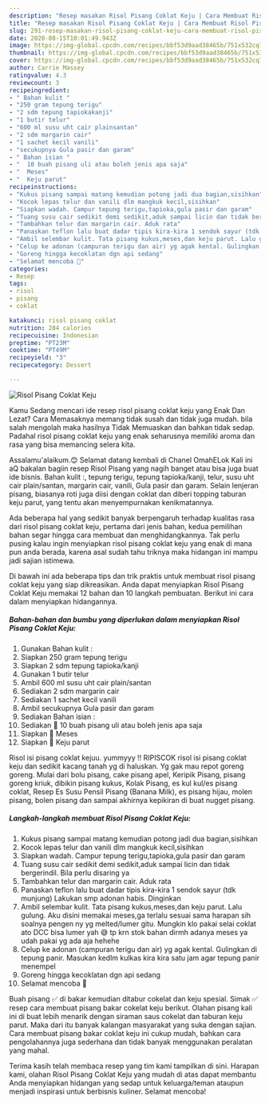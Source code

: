 ```yaml
---
description: "Resep masakan Risol Pisang Coklat Keju | Cara Membuat Risol Pisang Coklat Keju Yang Bisa Manjain Lidah"
title: "Resep masakan Risol Pisang Coklat Keju | Cara Membuat Risol Pisang Coklat Keju Yang Bisa Manjain Lidah"
slug: 291-resep-masakan-risol-pisang-coklat-keju-cara-membuat-risol-pisang-coklat-keju-yang-bisa-manjain-lidah
date: 2020-08-15T10:01:49.943Z
image: https://img-global.cpcdn.com/recipes/bbf53d9aad38465b/751x532cq70/risol-pisang-coklat-keju-foto-resep-utama.jpg
thumbnail: https://img-global.cpcdn.com/recipes/bbf53d9aad38465b/751x532cq70/risol-pisang-coklat-keju-foto-resep-utama.jpg
cover: https://img-global.cpcdn.com/recipes/bbf53d9aad38465b/751x532cq70/risol-pisang-coklat-keju-foto-resep-utama.jpg
author: Carrie Massey
ratingvalue: 4.3
reviewcount: 3
recipeingredient:
- " Bahan kulit "
- "250 gram tepung terigu"
- "2 sdm tepung tapiokakanji"
- "1 butir telur"
- "600 ml susu uht cair plainsantan"
- "2 sdm margarin cair"
- "1 sachet kecil vanili"
- "secukupnya Gula pasir dan garam"
- " Bahan isian "
- "  10 buah pisang uli atau boleh jenis apa saja"
- "  Meses"
- "  Keju parut"
recipeinstructions:
- "Kukus pisang sampai matang kemudian potong jadi dua bagian,sisihkan"
- "Kocok lepas telur dan vanili dlm mangkuk kecil,sisihkan"
- "Siapkan wadah. Campur tepung terigu,tapioka,gula pasir dan garam"
- "Tuang susu cair sedikit demi sedikit,aduk sampai licin dan tidak bergerindil. Bila perlu disaring ya"
- "Tambahkan telur dan margarin cair. Aduk rata"
- "Panaskan teflon lalu buat dadar tipis kira-kira 1 sendok sayur (tdk munjung) Lakukan smp adonan habis. Dinginkan"
- "Ambil selembar kulit. Tata pisang kukus,meses,dan keju parut. Lalu gulung. Aku disini memakai meses,ga terlalu sesuai sama harapan sih soalnya pengen ny yg melted/lumer gitu. Mungkin klo pakai selai coklat ato DCC bisa lumer yah 😅 tp krn stok bahan dirmh adanya meses ya udah pakai yg ada aja hehehe"
- "Celup ke adonan (campuran terigu dan air) yg agak kental. Gulingkan di tepung panir. Masukan kedlm kulkas kira kira satu jam agar tepung panir menempel"
- "Goreng hingga kecoklatan dgn api sedang"
- "Selamat mencoba 🤗"
categories:
- Resep
tags:
- risol
- pisang
- coklat

katakunci: risol pisang coklat 
nutrition: 284 calories
recipecuisine: Indonesian
preptime: "PT23M"
cooktime: "PT49M"
recipeyield: "3"
recipecategory: Dessert

---
```



![Risol Pisang Coklat Keju](https://img-global.cpcdn.com/recipes/bbf53d9aad38465b/751x532cq70/risol-pisang-coklat-keju-foto-resep-utama.jpg)

Kamu Sedang mencari ide resep risol pisang coklat keju yang Enak Dan Lezat? Cara Memasaknya memang tidak susah dan tidak juga mudah. bila salah mengolah maka hasilnya Tidak Memuaskan dan bahkan tidak sedap. Padahal risol pisang coklat keju yang enak seharusnya memiliki aroma dan rasa yang bisa memancing selera kita.

Assalamu&#39;alaikum.😊 Selamat datang kembali di Chanel OmahELok Kali ini aQ bakalan bagiin resep Risol Pisang yang nagih banget atau bisa juga buat ide bisnis. Bahan kulit :, tepung terigu, tepung tapioka/kanji, telur, susu uht cair plain/santan, margarin cair, vanili, Gula pasir dan garam. Selain lenjeran pisang, biasanya roti juga diisi dengan coklat dan diberi topping taburan keju parut, yang tentu akan menyempurnakan kenikmatannya.

Ada beberapa hal yang sedikit banyak berpengaruh terhadap kualitas rasa dari risol pisang coklat keju, pertama dari jenis bahan, kedua pemilihan bahan segar hingga cara membuat dan menghidangkannya. Tak perlu pusing kalau ingin menyiapkan risol pisang coklat keju yang enak di mana pun anda berada, karena asal sudah tahu triknya maka hidangan ini mampu jadi sajian istimewa.


Di bawah ini ada beberapa tips dan trik praktis untuk membuat risol pisang coklat keju yang siap dikreasikan. Anda dapat menyiapkan Risol Pisang Coklat Keju memakai 12 bahan dan 10 langkah pembuatan. Berikut ini cara dalam menyiapkan hidangannya.

<!--inarticleads1-->

##### Bahan-bahan dan bumbu yang diperlukan dalam menyiapkan Risol Pisang Coklat Keju:

1. Gunakan  Bahan kulit :
1. Siapkan 250 gram tepung terigu
1. Siapkan 2 sdm tepung tapioka/kanji
1. Gunakan 1 butir telur
1. Ambil 600 ml susu uht cair plain/santan
1. Sediakan 2 sdm margarin cair
1. Sediakan 1 sachet kecil vanili
1. Ambil secukupnya Gula pasir dan garam
1. Sediakan  Bahan isian :
1. Sediakan  🍌 10 buah pisang uli atau boleh jenis apa saja
1. Siapkan  🍫 Meses
1. Siapkan  🧀 Keju parut


Risol isi pisang coklat kejuu. yummyyy !! RIPISCOK risol isi pisang coklat keju dan sedikit kacang tanah yg di haluskan. Yg gak mau repot goreng goreng. Mulai dari bolu pisang, cake pisang apel, Keripik Pisang, pisang goreng kriuk, dibikin pisang kukus, Kolak Pisang, es kul kul/es pisang coklat, Resep Es Susu Pensil Pisang (Banana Milk), es pisang hijau, molen pisang, bolen pisang dan sampai akhirnya kepikiran di buat nugget pisang. 

<!--inarticleads2-->

##### Langkah-langkah membuat Risol Pisang Coklat Keju:

1. Kukus pisang sampai matang kemudian potong jadi dua bagian,sisihkan
1. Kocok lepas telur dan vanili dlm mangkuk kecil,sisihkan
1. Siapkan wadah. Campur tepung terigu,tapioka,gula pasir dan garam
1. Tuang susu cair sedikit demi sedikit,aduk sampai licin dan tidak bergerindil. Bila perlu disaring ya
1. Tambahkan telur dan margarin cair. Aduk rata
1. Panaskan teflon lalu buat dadar tipis kira-kira 1 sendok sayur (tdk munjung) Lakukan smp adonan habis. Dinginkan
1. Ambil selembar kulit. Tata pisang kukus,meses,dan keju parut. Lalu gulung. Aku disini memakai meses,ga terlalu sesuai sama harapan sih soalnya pengen ny yg melted/lumer gitu. Mungkin klo pakai selai coklat ato DCC bisa lumer yah 😅 tp krn stok bahan dirmh adanya meses ya udah pakai yg ada aja hehehe
1. Celup ke adonan (campuran terigu dan air) yg agak kental. Gulingkan di tepung panir. Masukan kedlm kulkas kira kira satu jam agar tepung panir menempel
1. Goreng hingga kecoklatan dgn api sedang
1. Selamat mencoba 🤗


Buah pisang ✅ di bakar kemudian ditabur cokelat dan keju spesial. Simak ✅ resep cara membuat pisang bakar cokelat keju berikut. Olahan pisang kali ini di buat lebih menarik dengan siraman saus cokelat dan taburan keju parut. Maka dari itu banyak kalangan masyarakat yang suka dengan sajian. Cara membuat pisang bakar coklat keju ini cukup mudah, bahkan cara pengolahannya juga sederhana dan tidak banyak menggunakan peralatan yang mahal. 

Terima kasih telah membaca resep yang tim kami tampilkan di sini. Harapan kami, olahan Risol Pisang Coklat Keju yang mudah di atas dapat membantu Anda menyiapkan hidangan yang sedap untuk keluarga/teman ataupun menjadi inspirasi untuk berbisnis kuliner. Selamat mencoba!
